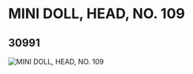 # MINI DOLL, HEAD, NO. 109
## 30991
![MINI DOLL, HEAD, NO. 109](https://lc-www-live-s.legocdn.com/media/bricks/5/2/6178486.jpg)
